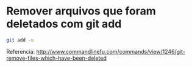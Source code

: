 # Remover arquivos que foram deletados com git add

```bash
git add -u
```

Referencia: http://www.commandlinefu.com/commands/view/1246/git-remove-files-which-have-been-deleted